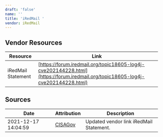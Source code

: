 ```yaml
---
draft: 'false'
name: ''
title: 'iRedMail '
vendor: iRedMail
---
```


## Vendor Resources
| Resource | Link |
| --- | --- |
| iRedMail Statement | [https://forum.iredmail.org/topic18605-log4j-cve202144228.html](https://forum.iredmail.org/topic18605-log4j-cve202144228.html) |



## Sources
| Date | Attribution | Description |
| --- | --- | --- |
| 2021-12-17 14:04:59 | [CISAGov](https://raw.githubusercontent.com/cisagov/log4j-affected-db/develop/README.md) | Updated vendor link iRedMail Statement.  |
